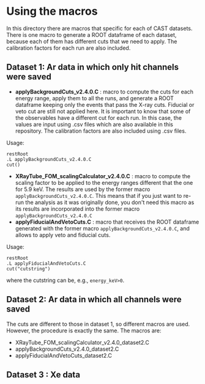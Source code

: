 # Using the macros

In this directory there are macros that specific for each of CAST datasets. There is one macro to generate a ROOT dataframe of each dataset, because each of them has different cuts that we need to apply. The calibration factors for each run are also included.

## Dataset 1: Ar data in which only hit channels were saved
* **applyBackgroundCuts_v2.4.0.C**  : macro to compute the cuts for each energy range, apply them to all the runs, and generate a ROOT dataframe keeping only the events that pass the X-ray cuts. Fiducial or veto cut are still not applied here. It is important to know that some of the observables have a different cut for each run. In this case, the values are input using .csv files which are also available in this repository. The calibration factors are also included using .csv files.

Usage:
```
restRoot
.L applyBackgroundCuts_v2.4.0.C
cut()
```

* **XRayTube_FOM_scalingCalculator_v2.4.0.C** : macro to compute the scaling factor to be applied to the energy ranges different that the one for 5.9 keV. The results are used by the former macro `applyBackgroundCuts_v2.4.0.C`. This means that if you just want to re-run the analysis as it was originally done, you don't need this macro as its results are incorporated into the former macro `applyBackgroundCuts_v2.4.0.C`
* **applyFiducialAndVetoCuts.C** : macro that receives the ROOT dataframe generated with the former macro `applyBackgroundCuts_v2.4.0.C`, and allows to apply veto and fiducial cuts.

Usage:
```
restRoot
.L applyFiducialAndVetoCuts.C
cut("cutstring")
```
where the cutstring can be, e.g., `energy_keV>0`.

## Dataset 2: Ar data in which all channels were saved
The cuts are different to those in dataset 1, so different macros are used. However, the procedure is exactly the same. The macros are:
* XRayTube_FOM_scalingCalculator_v2.4.0_dataset2.C
* applyBackgroundCuts_v2.4.0_dataset2.C
* applyFiducialAndVetoCuts_dataset2.C

## Dataset 3 : Xe data



